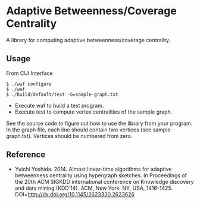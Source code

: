 # Adaptive Betweenness/Coverage Centrality
A library for computing adaptive betweenness/coverage centrality.

## Usage

From CUI Interface

    $ ./waf configure
    $ ./waf
    $ ./build/default/test -G=sample-graph.txt
*  Execute waf to build a test program.
*  Execute test to compute vertex centralities of the sample graph.

See the source code to figure out how to use the library from your program.
In the graph file, each line should contain two vertices (see sample-graph.txt).
Vertices should be numbered from zero.

## Reference
* Yuichi Yoshida. 2014. Almost linear-time algorithms for adaptive betweenness centrality using hypergraph sketches. In Proceedings of the 20th ACM SIGKDD international conference on Knowledge discovery and data mining (KDD'14). ACM, New York, NY, USA, 1416-1425. DOI=http://dx.doi.org/10.1145/2623330.2623626



